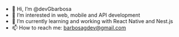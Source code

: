 - 👋 Hi, I’m @devGbarbosa
- 👀 I’m interested in web, mobile and API development
- 🌱 I’m currently learning and working with React Native and Nest.js
- 📫 How to reach me: barbosagdev@gmail.com

<!---
devGbarbosa/devGbarbosa is a ✨ special ✨ repository because its `README.md` (this file) appears on your GitHub profile.
You can click the Preview link to take a look at your changes.
--->
